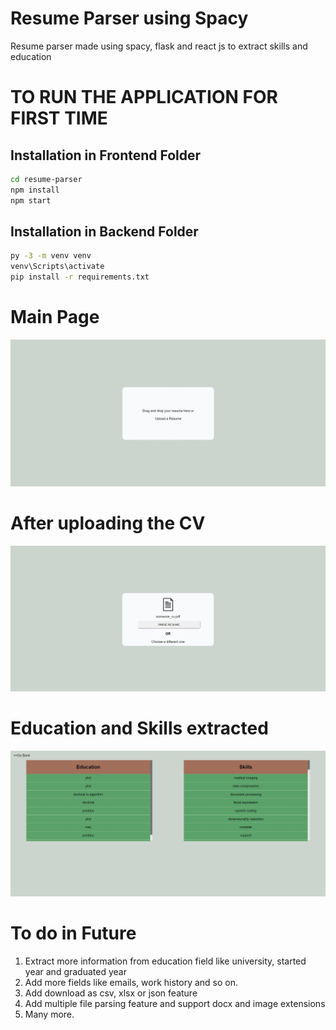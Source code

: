 # Resume Parser using Spacy
Resume parser made using spacy, flask and react js to extract skills and education

# TO RUN THE APPLICATION FOR FIRST TIME
## Installation in Frontend Folder

```bash
cd resume-parser
npm install 
npm start
```

## Installation in Backend Folder

```bash
py -3 -m venv venv
venv\Scripts\activate
pip install -r requirements.txt
```



# Main Page 
<img src ='figure/frontend.jpg'>


# After uploading the CV
<img src ='figure/upload.jpg'>

# Education and Skills extracted
<img src ='figure/result.jpg'>


# To do in Future
1) Extract more information from education field like university, started year and graduated year
2) Add more fields like emails, work history and so on.
3) Add download as csv, xlsx or json feature
4) Add multiple file parsing feature and support docx and image extensions
5) Many more.
